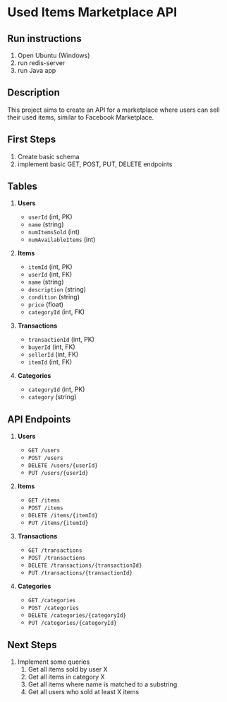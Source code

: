 # Used Items Marketplace API

## Run instructions
1. Open Ubuntu (Windows)
2. run redis-server
3. run Java app

## Description
This project aims to create an API for a marketplace where users can sell their used items, similar to Facebook Marketplace.

## First Steps
1. Create basic schema
2. implement basic GET, POST, PUT, DELETE endpoints

   
## Tables
1. **Users**
   - `userId` (int, PK)
   - `name` (string)
   - `numItemsSold` (int)
   - `numAvailableItems` (int)

2. **Items**
   - `itemId` (int, PK)
   - `userId` (int, FK)
   - `name` (string)
   - `description` (string)
   - `condition` (string)
   - `price` (float)
   - `categoryId` (int, FK)

3. **Transactions**
   - `transactionId` (int, PK)
   - `buyerId` (int, FK)
   - `sellerId` (int, FK)
   - `itemId` (int, FK)

4. **Categories**
   - `categoryId` (int, PK)
   - `category` (string)

## API Endpoints
1. **Users**
   - `GET /users`
   - `POST /users`
   - `DELETE /users/{userId}`
   - `PUT /users/{userId}`

2. **Items**
   - `GET /items`
   - `POST /items`
   - `DELETE /items/{itemId}`
   - `PUT /items/{itemId}`

3. **Transactions**
   - `GET /transactions`
   - `POST /transactions`
   - `DELETE /transactions/{transactionId}`
   - `PUT /transactions/{transactionId}`

4. **Categories**
   - `GET /categories`
   - `POST /categories`
   - `DELETE /categories/{categoryId}`
   - `PUT /categories/{categoryId}`

## Next Steps
1. Implement some queries
   1. Get all items sold by user X
   2. Get all items in category X 
   3. Get all items where name is matched to a substring
   4. Get all users who sold at least X items

